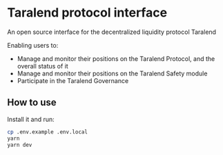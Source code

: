 # Taralend protocol interface

An open source interface for the decentralized liquidity protocol Taralend

Enabling users to:

- Manage and monitor their positions on the Taralend Protocol, and the overall status of it
- Manage and monitor their positions on the Taralend Safety module
- Participate in the Taralend Governance

## How to use

Install it and run:

```sh
cp .env.example .env.local
yarn
yarn dev
```
